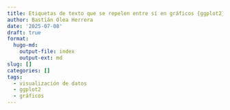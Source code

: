 ```yaml
---
title: Etiquetas de texto que se repelen entre sí en gráficos {ggplot2}
author: Bastián Olea Herrera
date: '2025-07-08'
draft: true
format:
  hugo-md:
    output-file: index
    output-ext: md
slug: []
categories: []
tags:
  - visualización de datos
  - ggplot2
  - gráficos
---
```



